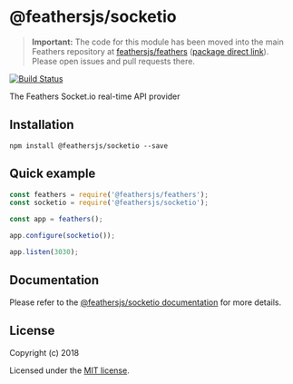 # @feathersjs/socketio

> __Important:__ The code for this module has been moved into the main Feathers repository at [feathersjs/feathers](https://github.com/feathersjs/feathers) ([package direct link](https://github.com/feathersjs/feathers/tree/master/packages/socketio)). Please open issues and pull requests there.

[![Build Status](https://travis-ci.org/feathersjs/socketio.png?branch=master)](https://travis-ci.org/feathersjs/socketio)

The Feathers Socket.io real-time API provider

## Installation

```
npm install @feathersjs/socketio --save
```

## Quick example

```js
const feathers = require('@feathersjs/feathers');
const socketio = require('@feathersjs/socketio');

const app = feathers();

app.configure(socketio());

app.listen(3030);
```

## Documentation

Please refer to the [@feathersjs/socketio documentation](https://docs.feathersjs.com/api/socketio.html) for more details.

## License

Copyright (c) 2018

Licensed under the [MIT license](LICENSE).
